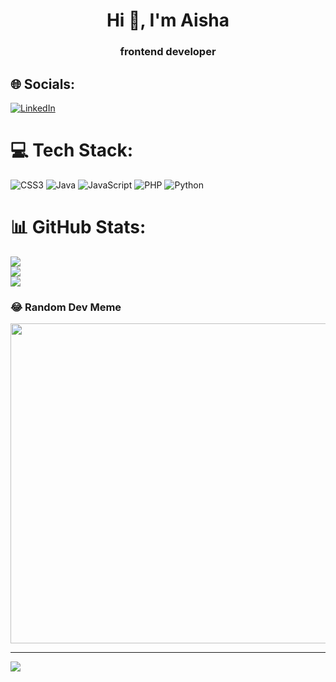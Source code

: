 


<h1 align="center">Hi 👋, I'm Aisha</h1>
<h3 align="center">frontend developer</h3>




## 🌐 Socials:
[![LinkedIn](https://img.shields.io/badge/LinkedIn-%230077B5.svg?logo=linkedin&logoColor=white)](https://linkedin.com/in/https://www.linkedin.com/in/aisha-saad-66a3b5215) 

# 💻 Tech Stack:
![CSS3](https://img.shields.io/badge/css3-%231572B6.svg?style=for-the-badge&logo=css3&logoColor=white) ![Java](https://img.shields.io/badge/java-%23ED8B00.svg?style=for-the-badge&logo=java&logoColor=white) ![JavaScript](https://img.shields.io/badge/javascript-%23323330.svg?style=for-the-badge&logo=javascript&logoColor=%23F7DF1E) ![PHP](https://img.shields.io/badge/php-%23777BB4.svg?style=for-the-badge&logo=php&logoColor=white) ![Python](https://img.shields.io/badge/python-3670A0?style=for-the-badge&logo=python&logoColor=ffdd54)
# 📊 GitHub Stats:
![](https://github-readme-stats.vercel.app/api?username=Aisha-Saad&theme=dark&hide_border=false&include_all_commits=true&count_private=true)<br/>
![](https://github-readme-streak-stats.herokuapp.com/?user=Aisha-Saad&theme=dark&hide_border=false)<br/>
![](https://github-readme-stats.vercel.app/api/top-langs/?username=Aisha-Saad&theme=dark&hide_border=false&include_all_commits=true&count_private=true&layout=compact)

### 😂 Random Dev Meme
<img src="https://random-memer.herokuapp.com/" width="512px"/>

---
[![](https://visitcount.itsvg.in/api?id=Aisha-Saad&icon=0&color=0)](https://visitcount.itsvg.in)

<!-- Proudly created with GPRM ( https://gprm.itsvg.in ) -->
